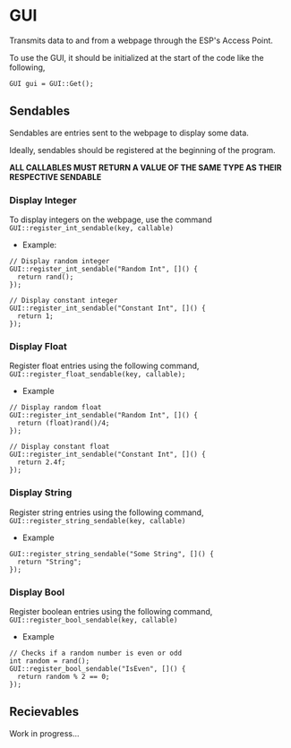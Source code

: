 # GUI
Transmits data to and from a webpage through the ESP's Access Point. 

To use the GUI, it should be initialized at the start of the code like the following,
```
GUI gui = GUI::Get();
```

## Sendables
Sendables are entries sent to the webpage to display some data.

Ideally, sendables should be registered at the beginning of the program.

**ALL CALLABLES MUST RETURN A VALUE OF THE SAME TYPE AS THEIR RESPECTIVE SENDABLE**

### Display Integer
To display integers on the webpage, use the command
`GUI::register_int_sendable(key, callable)`

- Example:
```
// Display random integer
GUI::register_int_sendable("Random Int", []() {
  return rand();
});

// Display constant integer
GUI::register_int_sendable("Constant Int", []() {
  return 1;
});
```

### Display Float
Register float entries using the following command,
`GUI::register_float_sendable(key, callable);`

- Example
```
// Display random float
GUI::register_int_sendable("Random Int", []() {
  return (float)rand()/4;
});

// Display constant float
GUI::register_int_sendable("Constant Int", []() {
  return 2.4f;
});
```

### Display String
Register string entries using the following command,
`GUI::register_string_sendable(key, callable)`

- Example
```
GUI::register_string_sendable("Some String", []() {
  return "String";
});
```

### Display Bool
Register boolean entries using the following command,
`GUI::register_bool_sendable(key, callable)`

- Example
```
// Checks if a random number is even or odd
int random = rand();
GUI::register_bool_sendable("IsEven", []() {
  return random % 2 == 0;
});
```

## Recievables
Work in progress...
